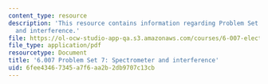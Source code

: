 ```yaml
---
content_type: resource
description: 'This resource contains information regarding Problem Set 7: Spectrometer
  and interference.'
file: https://ol-ocw-studio-app-qa.s3.amazonaws.com/courses/6-007-electromagnetic-energy-from-motors-to-lasers-spring-2011/6fee43467345a7f6aa2b2db9707c13cb_MIT6_007S11_PS7.pdf
file_type: application/pdf
resourcetype: Document
title: '6.007 Problem Set 7: Spectrometer and interference'
uid: 6fee4346-7345-a7f6-aa2b-2db9707c13cb
---
```

